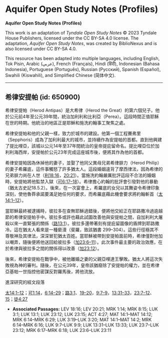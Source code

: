 # Aquifer Open Study Notes (Profiles)

**Aquifer Open Study Notes (Profiles)**

This work is an adaptation of *Tyndale Open Study Notes* © 2023 Tyndale House Publishers, licensed under the CC BY\-SA 4\.0 license. The adaptation, *Aquifer Open Study Notes*, was created by BiblioNexus and is also licensed under CC BY\-SA 4\.0\.

This resource has been adapted into multiple languages, including English, Tok Pisin, Arabic (عربي), French (Français), Hindi (हिंदी), Indonesian (Bahasa Indonesia), Portuguese (Português), Russian (Русский), Spanish (Español), Swahili (Kiswahili), and Simplified Chinese (简体中文).



--------------------------------

## 希律安提帕 (id: 650900)

希律安提帕（Herod Antipas）是大希律（Herod the Great）的第六個兒子。他於公元前4年至公元39年間，統治加利利和比利亞（Perea）。這段時間正值耶穌在世的時期。他統治的地區正是耶穌和施洗約翰事工聚焦之處。

希律安提帕和他的父親一樣，致力於城市的建設。他第一個工程賽弗里（Sepphoris）成為了加利利最大的城市，並持續作為安提帕的首都。直到他興建了提比哩亞，該城以公元14年至37年間統治的皇帝提庇留命名。提比哩亞位於加利利海西岸，安提帕於公元23年完成這座城市後，便將其作為他的首都。

希律安提帕因為休掉他的妻子，並娶了他同父異母兄弟希律腓力（Herod Philip）的妻子希羅底，這件事觸怒了許多猶太人。這段婚姻違背了摩西律法，因為希律的兄弟腓力尚在人世（[利18:16](https://ref.ly/Lev18:16)，[20:21](https://ref.ly/Lev20:21)）。當施洗約翰嚴厲批評這段不合法的婚姻時，安提帕將他監禁入獄（[可6:17–18](https://ref.ly/Mark6:17-Mark6:18)）。希律擔心約翰的批評會引發對他的暴動（猶太古史記18\.5\.2）。後來，在一次宴會上，希羅底的女兒以其舞姿令希律印象深刻，使他魯莽承諾要滿足她任何的要求，而希羅底藉此機會要求將約翰斬首（[太14:1–12](https://ref.ly/Matt14:1-Matt14:12)）。

當耶穌最終被逮捕時，彼拉多在查無耶穌過錯後，便將他交給正在耶路撒冷過逾越節的希律安提帕手中。彼拉多或許也藉此試圖改善他與安提帕之間，自加利利大屠殺以來一直緊張的關係（[路13:1](https://ref.ly/Luke13:1)）。彼拉多還帶著刻有提庇留圖像的盾牌到耶路撒冷。這在猶太人看來是一種褻瀆（斐羅，致該猶書 299–304）。這些行徑極其不尊敬神及其律法，深深冒犯猶太百姓。當耶穌被帶到安提帕面前時，希律僅對他加以嘲弄，隨後便將他送回給彼拉多（[加23:6–11](https://ref.ly/Luke23:6-Luke23:11)）。此次事件最主要的政治效應，在於希律與彼拉多之間的關係得以改善（[加23:12](https://ref.ly/Luke23:12)）。

後來，希律安提帕在戰爭中，被他離婚之妻的父親亞哩達王擊敗。猶太人將這次失敗視為神的審判。隨後，在公元39年，皇帝該猶廢除了安提帕的權力，並在希律亞基帕一世指控他密謀反對羅馬後，將他流放。

進深研究的經文段落

[太14:1–12](https://ref.ly/Matt14:1-Matt14:12)；[可1:14](https://ref.ly/Mark1:14)，[6:14–29](https://ref.ly/Mark6:14-Mark6:29)；[路3:1](https://ref.ly/Luke3:1)、[19–20](https://ref.ly/Luke3:19-Luke3:20)，[9:7–9](https://ref.ly/Luke9:7-Luke9:9)，[13:31–33](https://ref.ly/Luke13:31-Luke13:33)，[23:7–12](https://ref.ly/Luke23:7-Luke23:12)、[15](https://ref.ly/Luke23:15)；[徒4:27](https://ref.ly/Acts4:27)

* **Associated Passages:** LEV 18:16; LEV 20:21; MRK 1:14; MRK 8:15; LUK 3:1; LUK 13:1; LUK 23:12; LUK 23:15; ACT 4:27; MAT 14:1–MAT 14:12; MRK 6:14–MRK 6:29; LUK 3:19–LUK 3:20; MAT 14:1–MAT 14:2; MRK 6:14–MRK 6:16; LUK 9:7–LUK 9:9; LUK 13:31–LUK 13:33; LUK 23:7–LUK 23:12; MRK 6:17–MRK 6:18; LUK 23:6–LUK 23:11


